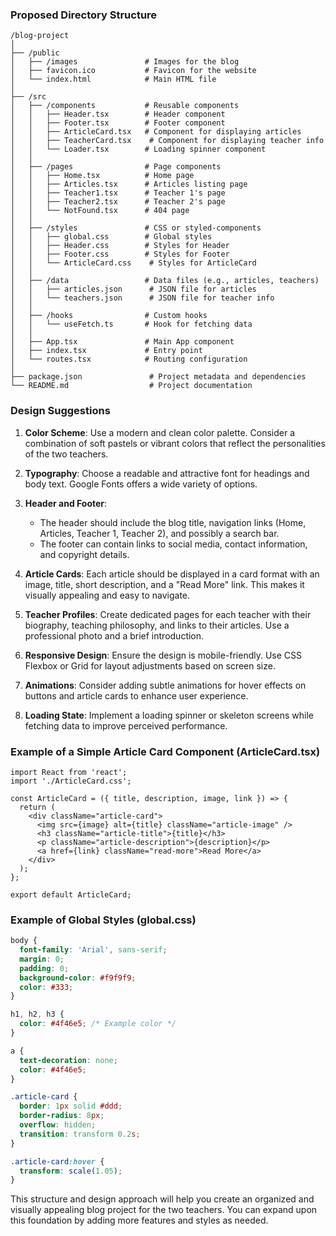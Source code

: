 ### Proposed Directory Structure

```
/blog-project
│
├── /public
│   ├── /images               # Images for the blog
│   ├── favicon.ico           # Favicon for the website
│   └── index.html            # Main HTML file
│
├── /src
│   ├── /components           # Reusable components
│   │   ├── Header.tsx        # Header component
│   │   ├── Footer.tsx        # Footer component
│   │   ├── ArticleCard.tsx   # Component for displaying articles
│   │   ├── TeacherCard.tsx    # Component for displaying teacher info
│   │   └── Loader.tsx        # Loading spinner component
│   │
│   ├── /pages                # Page components
│   │   ├── Home.tsx          # Home page
│   │   ├── Articles.tsx      # Articles listing page
│   │   ├── Teacher1.tsx      # Teacher 1's page
│   │   ├── Teacher2.tsx      # Teacher 2's page
│   │   └── NotFound.tsx      # 404 page
│   │
│   ├── /styles               # CSS or styled-components
│   │   ├── global.css        # Global styles
│   │   ├── Header.css        # Styles for Header
│   │   ├── Footer.css        # Styles for Footer
│   │   └── ArticleCard.css    # Styles for ArticleCard
│   │
│   ├── /data                 # Data files (e.g., articles, teachers)
│   │   ├── articles.json      # JSON file for articles
│   │   └── teachers.json      # JSON file for teacher info
│   │
│   ├── /hooks                # Custom hooks
│   │   └── useFetch.ts       # Hook for fetching data
│   │
│   ├── App.tsx               # Main App component
│   ├── index.tsx             # Entry point
│   └── routes.tsx            # Routing configuration
│
├── package.json               # Project metadata and dependencies
└── README.md                  # Project documentation
```

### Design Suggestions

1. **Color Scheme**: Use a modern and clean color palette. Consider a combination of soft pastels or vibrant colors that reflect the personalities of the two teachers.

2. **Typography**: Choose a readable and attractive font for headings and body text. Google Fonts offers a wide variety of options.

3. **Header and Footer**: 
   - The header should include the blog title, navigation links (Home, Articles, Teacher 1, Teacher 2), and possibly a search bar.
   - The footer can contain links to social media, contact information, and copyright details.

4. **Article Cards**: Each article should be displayed in a card format with an image, title, short description, and a "Read More" link. This makes it visually appealing and easy to navigate.

5. **Teacher Profiles**: Create dedicated pages for each teacher with their biography, teaching philosophy, and links to their articles. Use a professional photo and a brief introduction.

6. **Responsive Design**: Ensure the design is mobile-friendly. Use CSS Flexbox or Grid for layout adjustments based on screen size.

7. **Animations**: Consider adding subtle animations for hover effects on buttons and article cards to enhance user experience.

8. **Loading State**: Implement a loading spinner or skeleton screens while fetching data to improve perceived performance.

### Example of a Simple Article Card Component (ArticleCard.tsx)

```tsx
import React from 'react';
import './ArticleCard.css';

const ArticleCard = ({ title, description, image, link }) => {
  return (
    <div className="article-card">
      <img src={image} alt={title} className="article-image" />
      <h3 className="article-title">{title}</h3>
      <p className="article-description">{description}</p>
      <a href={link} className="read-more">Read More</a>
    </div>
  );
};

export default ArticleCard;
```

### Example of Global Styles (global.css)

```css
body {
  font-family: 'Arial', sans-serif;
  margin: 0;
  padding: 0;
  background-color: #f9f9f9;
  color: #333;
}

h1, h2, h3 {
  color: #4f46e5; /* Example color */
}

a {
  text-decoration: none;
  color: #4f46e5;
}

.article-card {
  border: 1px solid #ddd;
  border-radius: 8px;
  overflow: hidden;
  transition: transform 0.2s;
}

.article-card:hover {
  transform: scale(1.05);
}
```

This structure and design approach will help you create an organized and visually appealing blog project for the two teachers. You can expand upon this foundation by adding more features and styles as needed.